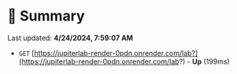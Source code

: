# 📖 Summary
Last updated: **4/24/2024, 7:59:07 AM**

- `GET` [https://jupiterlab-render-0pdn.onrender.com/lab?](https://jupiterlab-render-0pdn.onrender.com/lab?) - **Up** (199ms)
